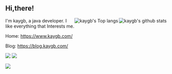 ## Hi,there! 

<img align="right" src="https://github-readme-stats.vercel.app/api?username=kaygb&show_icons=true&icon_color=0366d6&bg_color=ffffff&hide_title=true&hide=contribs&include_all_commits=true" alt="kaygb's github stats"/>

<img align="right" src="https://github-readme-stats.vercel.app/api/top-langs/?username=kaygb" alt="kaygb's Top langs"/>




I'm kaygb, a java developer. I like everything that Interests me.

Home: https://www.kaygb.com/

Blog: https://blog.kaygb.com/


[![](https://data.jsdelivr.com/v1/package/gh/kaygb/kaygb/badge)](https://www.jsdelivr.com/package/gh/kaygb/kaygb)
[![](https://img.shields.io/github/license/kaygb/kaygb)](https://github.com/kaygb/kaygb/blob/master/LICENSE)

[![](https://i.loli.net/2020/11/29/tTI94Yde7WmCfSV.png)](https://www.pixiv.net/artworks/85318529)

